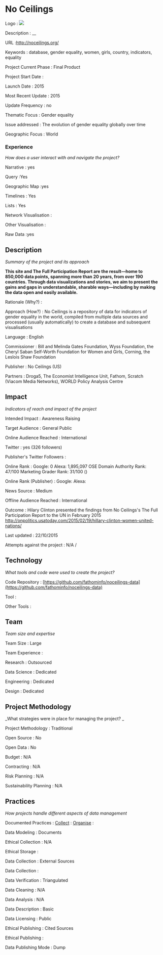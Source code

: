 # No Ceilings


Logo
: ![](N/A)

Description
: __

URL
:http://noceilings.org/


Keywords
: database, gender equality, women, girls, country, indicators, equality



Project Current Phase
: Final Product

    

Project Start Date
: 



Launch Date
: 2015



Most Recent Update
: 2015



Update Frequency
: no



Thematic Focus
: Gender equality



Issue addressed
: The evolution of gender equality globally over time



Geographic Focus
: World


### Experience

_How does a user interact with and navigate the project?_

Narrative
: yes 

Query
:Yes 

Geographic Map
:yes  

Timelines
: Yes 

Lists
: Yes 

Network Visualisation
:  

Other Visualisation
:   

Raw Data 
:yes

## Description

_Summary of the project and its approach_

__This site and The Full Participation Report are the result—home to 850,000 data points, spanning more than 20 years, from over 190 countries. Through data visualizations and stories, we aim to present the gains and gaps in understandable, sharable ways—including by making the data open and easily available.__


Rationale (Why?)
: 



Approach (How?)
: No Ceilings is a repository of data for indicators of gender equality in the world, compiled from multiple data sources and processed (usually automatically) to create a database and subsequent visualisations



Language
: English



Commissioner
: Bill and Melinda Gates Foundation, Wyss Foundation, the Cheryl Saban Self-Worth Foundation for Women and Girls, Corning, the Leslois Shaw Foundation



Publisher
: No Ceilings (US)



Partners
: Droga5, The Economist Intelligence Unit, Fathom, Scratch (Viacom Media Networks), WORLD Policy Analysis Centre


## Impact

_Indicators of reach and impact of the project_

Intended Impact
: Awareness Raising



Target Audience
: General Public



Online Audience Reached
: International



Twitter
: yes (326 followers)



Publisher's Twitter Followers
: 



Online Rank
:  Google: 0   Alexa: 1,895,097  OSE Domain Authority Rank: 47/100 Marketing Grader Rank: 31/100 ()


Online Rank (Publisher)
:  Google:   Alexa: 



News Source
: Medium



Offline Audience Reached
: International



Outcome
: Hilary Clinton presented the findings from No Ceilings&#39;s The Full Participation Report to the UN in February 2015 http://onpolitics.usatoday.com/2015/02/19/hillary-clinton-women-united-nations/



Last updated
: 22/10/2015


Attempts against the project
: N/A  / 


## Technology

_What tools and code were used to create the project?_

Code Repository
: [https://github.com/fathominfo/noceilings-data](https://github.com/fathominfo/noceilings-data)



Tool
: 



Other Tools
: 


## Team

_Team size and expertise_

Team Size
: Large



Team Experience
:  

Research
: Outsourced 

Data Science
: Dedicated 

Engineering
:  Dedicated

Design
: Dedicated


## Project Methodology

_What strategies were in place for managing the project? _

Project Methodology
: Traditional



Open Source
: No



Open Data
: No



Budget
: N/A



Contracting
: N/A



Risk Planning
: N/A



Sustainability Planning
: N/A



## Practices

_How projects handle different aspects of data management_

Documented Practices
: [Collect](https://github.com/fathominfo/noceilings-data) 
: [Organise](https://github.com/fathominfo/noceilings-data)
: []()


Data Modeling
: Documents



Ethical Collection
: N/A



Ethical Storage
: 



Data Collection
: External Sources



Data Collection
: 



Data Verification
: Triangulated



Data Cleaning
: N/A



Data Analysis
: N/A



Data Description
: Basic



Data Licensing
: Public



Ethical Publishing
: Cited Sources



Ethical Publishing
: 



Data Publishing Mode
: Dump

